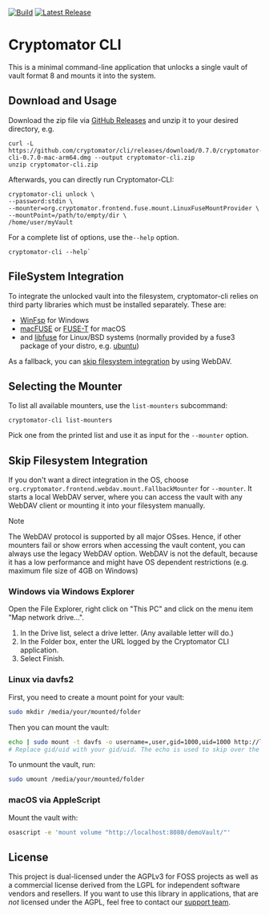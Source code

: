 [![Build](https://github.com/cryptomator/cli/workflows/Build/badge.svg)](https://github.com/cryptomator/cli/actions?query=workflow%3ABuild)
[![Latest Release](https://img.shields.io/github/release/cryptomator/cli/all.svg)](https://github.com/cryptomator/cli/releases/latest)

# Cryptomator CLI

This is a minimal command-line application that unlocks a single vault of vault format 8 and mounts it into the system.

## Download and Usage

Download the zip file via [GitHub Releases](https://github.com/cryptomator/cli/releases) and unzip it to your desired directory, e.g.

```shell
curl -L https://github.com/cryptomator/cli/releases/download/0.7.0/cryptomator-cli-0.7.0-mac-arm64.dmg --output cryptomator-cli.zip
unzip cryptomator-cli.zip
```

Afterwards, you can directly run Cryptomator-CLI:
```shell
cryptomator-cli unlock \
--password:stdin \
--mounter=org.cryptomator.frontend.fuse.mount.LinuxFuseMountProvider \
--mountPoint=/path/to/empty/dir \
/home/user/myVault
```

For a complete list of options, use the`--help` option.
```shell
cryptomator-cli --help`
```

## FileSystem Integration

To integrate the unlocked vault into the filesystem, cryptomator-cli relies on third party libraries which must be installed separately.
These are:
* [WinFsp](https://winfsp.dev/) for Windows
* [macFUSE](https://osxfuse.github.io/) or [FUSE-T](https://www.fuse-t.org/) for macOS
* and [libfuse](https://github.com/libfuse/libfuse) for Linux/BSD systems (normally provided by a fuse3 package of your distro, e.g. [ubuntu](https://packages.ubuntu.com/noble/fuse3))

As a fallback, you can [skip filesystem integration](README.md#skip-filesystem-integration) by using WebDAV.

## Selecting the Mounter

To list all available mounters, use the `list-mounters` subcommand:
```shell
cryptomator-cli list-mounters
```
Pick one from the printed list and use it as input for the `--mounter` option.

## Skip Filesystem Integration 

If you don't want a direct integration in the OS, choose `org.cryptomator.frontend.webdav.mount.FallbackMounter` for `--mounter`.
It starts a local WebDAV server, where you can access the vault with any WebDAV client or mounting it into your filesystem manually.

> [!NOTE]
> The WebDAV protocol is supported by all major OSses. Hence, if other mounters fail or show errors when accessing the vault content, you can always use the legacy WebDAV option.
> WebDAV is not the default, because it has a low performance and might have OS dependent restrictions (e.g. maximum file size of 4GB on Windows)

### Windows via Windows Explorer

Open the File Explorer, right click on "This PC" and click on the menu item "Map network drive...".

1. In the Drive list, select a drive letter. (Any available letter will do.)
2. In the Folder box, enter the URL logged by the Cryptomator CLI application.
3. Select Finish.

### Linux via davfs2

First, you need to create a mount point for your vault:

```sh
sudo mkdir /media/your/mounted/folder
```

Then you can mount the vault:

```sh
echo | sudo mount -t davfs -o username=,user,gid=1000,uid=1000 http://localhost:8080/demoVault/ /media/your/mounted/folder
# Replace gid/uid with your gid/uid. The echo is used to skip over the password query from davfs
```

To unmount the vault, run:

```sh
sudo umount /media/your/mounted/folder
```

### macOS via AppleScript

Mount the vault with:
```sh
osascript -e 'mount volume "http://localhost:8080/demoVault/"'
```

## License

This project is dual-licensed under the AGPLv3 for FOSS projects as well as a commercial license derived from the LGPL for independent software vendors and resellers. If you want to use this library in applications, that are *not* licensed under the AGPL, feel free to contact our [support team](https://cryptomator.org/help/).
